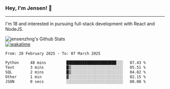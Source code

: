 ### Hey, I'm Jensen! 👋

---

I'm 18 and interested in pursuing full-stack development with React and NodeJS.

![jensenzhng's Github Stats](https://github-readme-stats.vercel.app/api?username=jensenzhng&theme=dark&show_icons=true&count_private=true)
<br />
[![wakatime](https://wakatime.com/badge/user/cbfc263d-3611-4e36-8278-8fad45fe3f62.svg)](https://wakatime.com/@cbfc263d-3611-4e36-8278-8fad45fe3f62)

<!--START_SECTION:waka-->

```txt
From: 28 February 2025 - To: 07 March 2025

Python     48 mins         ██████████████████████░░░   87.43 %
Text       3 mins          █▒░░░░░░░░░░░░░░░░░░░░░░░   05.51 %
SQL        2 mins          █▒░░░░░░░░░░░░░░░░░░░░░░░   04.82 %
Other      1 min           ▓░░░░░░░░░░░░░░░░░░░░░░░░   02.15 %
JSON       0 secs          ░░░░░░░░░░░░░░░░░░░░░░░░░   00.08 %
```

<!--END_SECTION:waka-->
